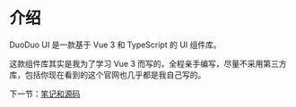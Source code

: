 # 介绍

DuoDuo UI 是一款基于 Vue 3 和 TypeScript 的 UI 组件库。

这款组件库其实是我为了学习 Vue 3 而写的，全程亲手编写，尽量不采用第三方库，包括你现在看到的这个官网也几乎都是我自己写的。

下一节：[笔记和源码](#/doc/note)